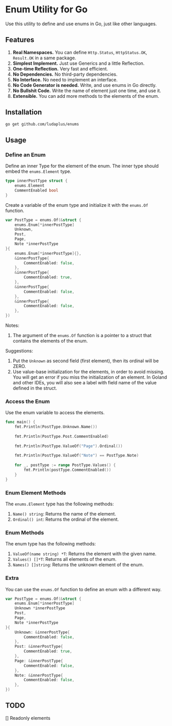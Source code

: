# Enum Utility for Go

Use this utility to define and use enums in Go, just like other languages.

## Features

1. **Real Namespaces.** You can define `Http.Status`, `HttpStatus.OK`, `Result.OK` in a same package.
2. **Simplest Implement.** Just use Generics and a little Reflection.
3. **One-time Reflection.** Very fast and efficient.
4. **No Dependencies.** No third-party dependencies.
5. **No Interface.** No need to implement an interface.
6. **No Code Generator is needed.** Write, and use enums in Go directly.
7. **No Bullshit Code.** Write the name of element just one time, and use it.
8. **Extensible.** You can add more methods to the elements of the enum.

## Installation

```bash
go get github.com/ludaplus/enums
```

## Usage

### Define an Enum

Define an inner Type for the element of the enum. The inner type should embed the `enums.Element` type.

```go
type innerPostType struct {
	enums.Element
	CommentEnabled bool
}
```

Create a variable of the enum type and initialize it with the `enums.Of` function.

```go
var PostType = enums.Of(&struct {
	enums.Enum[*innerPostType]
	Unknown,
	Post,
	Page,
	Note *innerPostType
}{
	enums.Enum[*innerPostType]{},
	&innerPostType{
		CommentEnabled: false,
	},
	&innerPostType{
		CommentEnabled: true,
	},
	&innerPostType{
		CommentEnabled: false,
	},
	&innerPostType{
		CommentEnabled: false,
	},
})
```

Notes:
1. The argument of the `enums.Of` function is a pointer to a struct that contains the elements of the enum.

Suggestions:
1. Put the `Unknown` as second field (first element), then its ordinal will be ZERO.
2. Use value-base initialization for the elements, in order to avoid missing. You will get an error if you miss the initialization of an element.
   In Goland and other IDEs, you will also see a label with field name of the value defined in the struct.

### Access the Enum

Use the enum variable to access the elements.

```go
func main() {
    fmt.Println(PostType.Unknown.Name())
    
    fmt.Println(PostType.Post.CommentEnabled)
	
    fmt.Println(PostType.ValueOf("Page").Ordinal())
	
    fmt.Println(PostType.ValueOf("Note") == PostType.Note)
	
    for _, postType := range PostType.Values() {
        fmt.Println(postType.CommentEnabled())
    }
}
```

### Enum Element Methods

The `enums.Element` type has the following methods:

1. `Name() string`: Returns the name of the element.
2. `Ordinal() int`: Returns the ordinal of the element.

### Enum Methods

The enum type has the following methods:

1. `ValueOf(name string) *T`: Returns the element with the given name.
2. `Values() []*T`: Returns all elements of the enum.
3. `Names() []string`: Returns the unknown element of the enum.

### Extra

You can use the `enums.Of` function to define an enum with a different way.

```go
var PostType = enums.Of(&struct {
	enums.Enum[*innerPostType]
	Unknown *innerPostType
	Post,
	Page,
	Note *innerPostType
}{
	Unknown: &innerPostType{
		CommentEnabled: false,
	},
	Post: &innerPostType{
		CommentEnabled: true,
	},
	Page: &innerPostType{
		CommentEnabled: false,
	},
	Note: &innerPostType{
		CommentEnabled: false,
	},
})
```

## TODO

[] Readonly elements